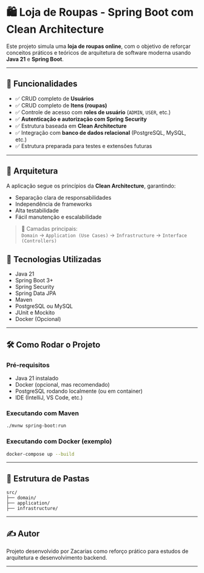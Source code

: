 # 🛍️ Loja de Roupas - Spring Boot com Clean Architecture

Este projeto simula uma **loja de roupas online**, com o objetivo de reforçar conceitos práticos e teóricos de arquitetura de software moderna usando **Java 21** e **Spring Boot**.

---

## 🎯 Funcionalidades

- ✅ CRUD completo de **Usuários**
- ✅ CRUD completo de **Itens (roupas)**
- ✅ Controle de acesso com **roles de usuário** (`ADMIN`, `USER`, etc.)
- ✅ **Autenticação e autorização com Spring Security**
- ✅ Estrutura baseada em **Clean Architecture**
- ✅ Integração com **banco de dados relacional** (PostgreSQL, MySQL, etc.)
- ✅ Estrutura preparada para testes e extensões futuras

---

## 🧱 Arquitetura

A aplicação segue os princípios da **Clean Architecture**, garantindo:

- Separação clara de responsabilidades
- Independência de frameworks
- Alta testabilidade
- Fácil manutenção e escalabilidade

> 📌 Camadas principais:  
`Domain` → `Application (Use Cases)` → `Infrastructure` → `Interface (Controllers)`

## 🚀 Tecnologias Utilizadas

- Java 21 
- Spring Boot 3+
- Spring Security
- Spring Data JPA
- Maven
- PostgreSQL ou MySQL
- JUnit e Mockito
- Docker (Opcional)

---

## 🛠️ Como Rodar o Projeto

### Pré-requisitos

- Java 21 instalado
- Docker (opcional, mas recomendado)
- PostgreSQL rodando localmente (ou em container)
- IDE (IntelliJ, VS Code, etc.)

### Executando com Maven

```bash
./mvnw spring-boot:run
```

### Executando com Docker (exemplo)

```bash
docker-compose up --build
```

---

## 📁 Estrutura de Pastas

```
src/
├── domain/
├── application/
├── infrastructure/
```

---

## ✍️ Autor

Projeto desenvolvido por Zacarias como reforço prático para estudos de arquitetura e desenvolvimento backend.

---
